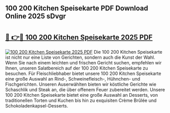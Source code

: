 ## 100 200 Kitchen Speisekarte PDF Download Online 2025 sDvgr

# <h2><a href="http://gcdh4w7.nevu.top/?p=100+200+Kitchen+Speisekarte">🔗 👉🔴 100 200 Kitchen Speisekarte 2025 PDF</a></h2>

[![100 200 Kitchen Speisekarte 2025 PDF](https://i.imgur.com/dBaPXMq.png)](http://gcdh4w7.nevu.top/?p=100+200+Kitchen+Speisekarte)
Die 100 200 Kitchen Speisekarte ist nicht nur eine Liste von Gerichten, sondern auch die Kunst der Wahl. Wenn Sie nach einem leichten und frischen Gericht suchen, empfehlen wir Ihnen, unseren Salatbereich auf der 100 200 Kitchen Speisekarte zu besuchen. Für Fleischliebhaber bietet unsere 100 200 Kitchen Speisekarte eine große Auswahl an Rind-, Schweinefleisch-, Hühnchen- und Fischgerichten. Unseren Auserwählten bieten wir köstliche Gerichte wie Schaschlik und Steak an, die über offenem Feuer zubereitet werden. Unsere 100 200 Kitchen Speisekarte bietet eine große Auswahl an Desserts, von traditionellen Torten und Kuchen bis hin zu exquisiten Crème Brûlée und Schokoladenkapsel-Desserts.
